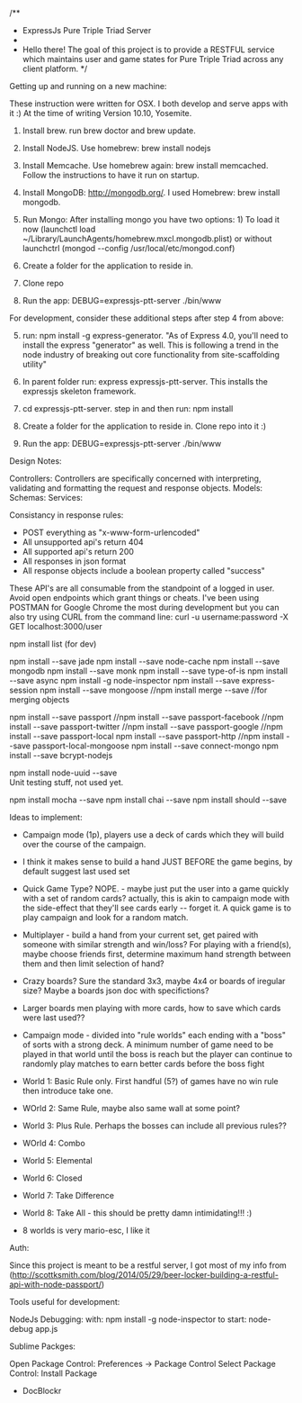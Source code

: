 /**
 * ExpressJs Pure Triple Triad Server
 * 
 * Hello there! The goal of this project is to provide a RESTFUL service which maintains user and game states for Pure Triple Triad across any client platform.
 */

Getting up and running on a new machine:

These instruction were written for OSX. I both develop and serve apps with it :) At the time of writing Version 10.10, Yosemite.

1) Install brew. run brew doctor and brew update.

2) Install NodeJS. Use homebrew: brew install nodejs

3) Install Memcache. Use homebrew again: brew install memcached. Follow the instructions to have it run on startup.

4) Install MongoDB: http://mongodb.org/. I used Homebrew: brew install mongodb. 

5) Run Mongo: After installing mongo you have two options: 1) To load it now (launchctl load ~/Library/LaunchAgents/homebrew.mxcl.mongodb.plist) or without launchctrl (mongod --config /usr/local/etc/mongod.conf)

6) Create a folder for the application to reside in.

7) Clone repo

8) Run the app: DEBUG=expressjs-ptt-server ./bin/www



For development, consider these additional steps after step 4 from above:

5) run: npm install -g express-generator. "As of Express 4.0, you'll need to install the express "generator" as well. This is following a trend in the node industry of breaking out core functionality from site-scaffolding utility"

6) In parent folder run: express expressjs-ptt-server. This installs the expressjs skeleton framework.

7) cd expressjs-ptt-server. step in and then run: npm install

8) Create a folder for the application to reside in. Clone repo into it :)

9) Run the app: DEBUG=expressjs-ptt-server ./bin/www


Design Notes:

Controllers: Controllers are specifically concerned with interpreting, validating and formatting the request and response objects.
Models:
Schemas:
Services:


Consistancy in response rules:

- POST everything as "x-www-form-urlencoded"
- All unsupported api's return 404
- All supported api's return 200
- All responses in json format
- All response objects include a boolean property called "success"


These API's are all consumable from the standpoint of a logged in user. Avoid open endpoints which grant things or cheats.
I've been using POSTMAN for Google Chrome the most during development but you can also try using CURL from the command line:
curl -u username:password -X GET localhost:3000/user


npm install list (for dev)

npm install --save jade
npm install --save node-cache
npm install --save mongodb
npm install --save monk
npm install --save type-of-is
npm install --save async
npm install -g node-inspector
npm install --save express-session
npm install --save mongoose
//npm install merge --save					//for merging objects

npm install --save passport
//npm install --save passport-facebook
//npm install --save passport-twitter
//npm install --save passport-google
//npm install --save passport-local
npm install --save passport-http
//npm install --save passport-local-mongoose
npm install --save connect-mongo
npm install --save bcrypt-nodejs

npm install node-uuid --save		
Unit testing stuff, not used yet.

npm install mocha --save
npm install chai --save
npm install should --save


Ideas to implement:

- Campaign mode (1p), players use a deck of cards which they will build over the course of the campaign. 
- I think it makes sense to build a hand JUST BEFORE the game begins, by default suggest last used set
- Quick Game Type? NOPE. - maybe just put the user into a game quickly with a set of random cards? actually, this is akin to campaign mode with the side-effect that they'll see cards early -- forget it. A quick game is to play campaign and look for a random match.
- Multiplayer - build a hand from your current set, get paired with someone with similar strength and win/loss? For playing with a friend(s), maybe choose friends first, determine maximum hand strength between them and then limit selection of hand?
- Crazy boards? Sure the standard 3x3, maybe 4x4 or boards of iregular size? Maybe a boards json doc with specifictions?
- Larger boards men playing with more cards, how to save which cards were last used??

- Campaign mode - divided into "rule worlds" each ending with a "boss" of sorts with a strong deck. A minimum number of game need to be played in that world until the boss is reach but the player can continue to randomly play matches to earn better cards before the boss fight
- World 1: Basic Rule only. First handful (5?) of games have no win rule then introduce take one.
- WOrld 2: Same Rule, maybe also same wall at some point?
- World 3: Plus Rule. Perhaps the bosses can include all previous rules??
- WOrld 4: Combo
- World 5: Elemental
- World 6: Closed
- World 7: Take Difference
- World 8: Take All - this should be pretty damn intimidating!!! :)

- 8 worlds is very mario-esc, I like it

Auth:

Since this project is meant to be a restful server, I got most of my info from (http://scottksmith.com/blog/2014/05/29/beer-locker-building-a-restful-api-with-node-passport/)



Tools useful for development:

NodeJs Debugging:
with: npm install -g node-inspector
to start: node-debug app.js

Sublime Packges: 

Open Package Control: Preferences -> Package Control
Select Package Control: Install Package

- DocBlockr


